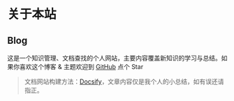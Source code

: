 # 关于本站

## Blog

这是一个知识管理、文档查找的个人网站，主要内容覆盖新知识的学习与总结。如果你喜欢这个博客 & 主题欢迎到 [GitHub](https://github.com/Easteriv/NoteBook) 点个 Star

> 文档网站构建方法：[Docsify](https://www.yuque.com/docs/share/6ae3252f-a4b0-46fb-b0f7-df1189fc2541)，文章内容仅是我个人的小总结，如有误还请指正。
